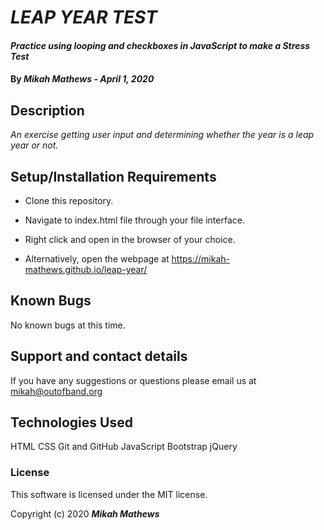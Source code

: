 # _LEAP YEAR TEST_

#### _Practice using looping and checkboxes in JavaScript to make a Stress Test_

#### By _**Mikah Mathews - April 1, 2020**_

## Description

_An exercise getting user input and determining whether the year is a leap year or not._

## Setup/Installation Requirements

* Clone this repository.
* Navigate to index.html file through your file interface.
* Right click and open in the browser of your choice.

* Alternatively, open the webpage at https://mikah-mathews.github.io/leap-year/

## Known Bugs

No known bugs at this time.

## Support and contact details

If you have any suggestions or questions please email us at mikah@outofband.org

## Technologies Used

HTML
CSS
Git and GitHub
JavaScript
Bootstrap
jQuery

### License

This software is licensed under the MIT license.

Copyright (c) 2020 **_Mikah Mathews_**
